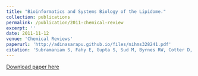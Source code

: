```yaml
---
title: "Bioinformatics and Systems Biology of the Lipidome."
collection: publications
permalink: /publication/2011-chemical-review
excerpt: ''
date: 2011-11-12
venue: 'Chemical Reviews'
paperurl: 'http://adinasarapu.github.io/files/nihms328241.pdf'
citation: 'Subramaniam S, Fahy E, Gupta S, Sud M, Byrnes RW, Cotter D, Dinasarapu AR, Maurya MR. (2011). &quot;Bioinformatics and Systems Biology of the Lipidome.&quot; <i>Chem Rev</i>. 111(10):6452-90.'
---
```


[Download paper here](http://adinasarapu.github.io/files/nihms328241.pdf)
